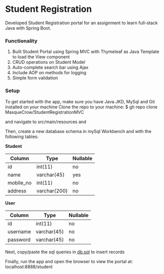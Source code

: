 # Student Registration

Developed Student Registration portal for an assignment to learn full-stack Java with Spring Boot.

### Functionality
1. Built Student Portal using Spring MVC with Thymeleaf as Java Template to load the View component
2. CRUD operations on Student Model
3. Auto-complete search bar using Ajax
4. Include AOP on methods for logging
5. Simple form validation 

### Setup
To get started with the app, make sure you have Java JKD, MySql and Git installed on your machine
Clone the repo to your machine:
$ gh repo clone MasqueCrow/StudentRegistrationMVC

 and navigate to src/main/resources and 

Then, create a new database schema in mySql Workbench and with the following tables:

**Student**

| Column    | Type         | Nullable
| ------    | -----------  |------ | 
| id        | int(11)      | no    |
| name      | varchar(45)  | yes   | 
| mobile_no | int(11)      | no    |
| address   | varchar(200) | no    |

**User**

| Column    | Type         | Nullable
| ------    | -----------  |------ | 
| id        | int(11)      | no    |
| username  | varchar(45)  | no    | 
| password  | varchar(45)  | no    |

Next, copy/paste the sql queries in [db.sql](/src/main/resources/db.sql) to insert records

Finally, run the app and open the browser to view the portal at: localhost:8888/student
